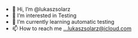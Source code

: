 - 👋 Hi, I’m @lukaszsolarz
- 👀 I’m interested in Testing
- 🌱 I’m currently learning automatic testing
- 📫 How to reach me ...lukaszsolarz@icloud.com

<!---
lukaszsolarz/lukaszsolarz is a ✨ special ✨ repository because its `README.md` (this file) appears on your GitHub profile.
You can click the Preview link to take a look at your changes.
--->
